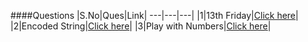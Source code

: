 ####Questions
|S.No|Ques|Link|
---|---|---|
|1|13th Friday|[Click here](https://github.com/priyaldel/Assessment1/blob/main/q1assn.py)|
|2|Encoded String|[Click here](https://github.com/priyaldel/Assessment1/blob/main/q2assn.py)|
|3|Play with Numbers|[Click here]()|
